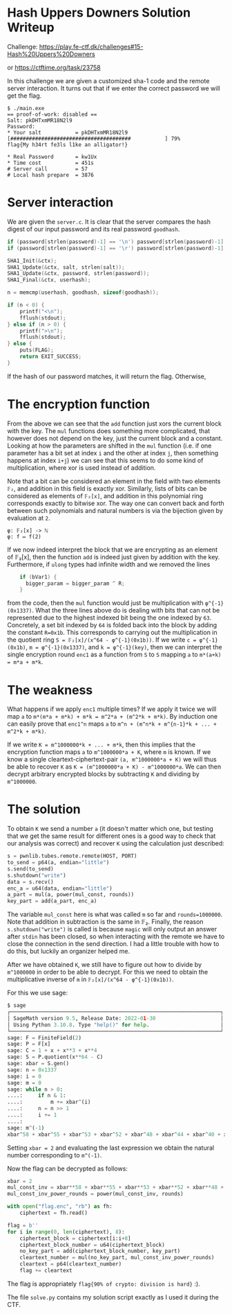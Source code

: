 # Hash Uppers Downers Solution Writeup

Challenge: https://play.fe-ctf.dk/challenges#15-Hash%20Uppers%20Downers 

or https://ctftime.org/task/23758

In this challenge we are given a customized sha-1 code and the remote server interaction.
It turns out that if we enter the correct password we will get the flag.

```
$ ./main.exe
== proof-of-work: disabled ==
Salt: pkDHTxmMR18N2l9
Password: 
* Your salt           = pkDHTxmMR18N2l9
[#######################################           ] 79%
flag{My h34rt fe3ls l1ke an alligator!}

* Real Password       = kw1Ux
* Time cost           = 451s
# Server call         = 57
# Local hash prepare  = 3876
```

# Server interaction

We are given the `server.c`. 
It is clear that the server compares the hash digest of our input password and its real password `goodhash`.

```C
if (password[strlen(password)-1] == '\n') password[strlen(password)-1] = '\0';
if (password[strlen(password)-1] == '\r') password[strlen(password)-1] = '\0';

SHA1_Init(&ctx);
SHA1_Update(&ctx, salt, strlen(salt));
SHA1_Update(&ctx, password, strlen(password));
SHA1_Final(&ctx, userhash);

n = memcmp(userhash, goodhash, sizeof(goodhash));

if (n < 0) {
    printf("<\n");
    fflush(stdout);
} else if (n > 0) {
    printf(">\n");
    fflush(stdout);
} else {
    puts(FLAG);
    return EXIT_SUCCESS;
}
```

If the hash of our password matches, it will return the flag. 
Otherwise, 


# The encryption function

From the above we can see that the `add` function just xors the current block
with the key.
The `mul` functions does something more complicated, that however does not
depend on the key, just the current block and a constant. Looking at how the
parameters are shifted in the `mul` function (i.e. if one parameter has a bit
set at index `i` and the other at index `j`, then something happens at index
`i+j`) we can see that this seems to do some kind of multiplication, where xor
is used instead of addition.

Note that a bit can be considered an element in the field with two elements `𝔽₂`,
and addition in this field is exactly xor. Similarly, lists of bits can
be considered as elements of `𝔽₂[x]`, and addition in this polynomial ring
corresponds exactly to bitwise xor.
The way one can convert back and forth between such polynomials and natural numbers
is via the bijection given by evaluation at `2`.
```
φ: 𝔽₂[x] -> ℕ
φ: f ↦ f(2)
```

If we now indeed interpret the block that we are encrypting as an element of
𝔽₂[x], then the function `add` is indeed just given by addition with the key.
Furthermore, if `ulong` types had infinite width and we removed the lines
```C
    if (bVar1) {
      bigger_param = bigger_param ^ R;
    }
```
from the code, then the `mul` function would just be multiplication with
`φ^{-1}(0x1337)`.
What the three lines above do is dealing with bits that can not be represented
due to the highest indexed bit being the one indexed by `63`. Concretely,
a set bit indexed by `64` is folded back into the block by adding
the constant `R=0x1b`. This corresponds to carrying out the multiplication
in the quotient ring `S = 𝔽₂[x]/(x^64 - φ^{-1}(0x1b))`.
If we write `c = φ^{-1}(0x1b)`, `m = φ^{-1}(0x1337)`, and `k = φ^{-1}(key)`,
then we can interpret the single encryption round `enc1` as a function
from `S` to `S` mapping `a` to `m*(a+k) = m*a + m*k`.


# The weakness

What happens if we apply `enc1` multiple times? If we apply it twice we
will map `a` to `m*(m*a + m*k) + m*k = m^2*a + (m^2*k + m*k)`.
By induction one can easily prove that `enc1^n` maps `a` to
`m^n + (m^n*k + m^{n-1}*k + ... + m^2*k + m*k)`.

If we write `K = m^1000000*k + ... + m*k`, then this implies that the encryption
function maps `a` to `m^1000000*a + K`, where `m` is known.
If we know a single cleartext-ciphertext-pair `(a, m^1000000*a + K)`
we will thus be able to recover `K` as `K = (m^1000000*a + K) - m^1000000*a`.
We can then decrypt arbitrary encrypted blocks by subtracting `K` and
dividing by `m^1000000`.


# The solution

To obtain `K` we send a number `a` (it doesn't matter which one, but testing that
we get the same result for different ones is a good way to check that our
analysis was correct) and recover `K` using the calculation just described:
```python
s = pwnlib.tubes.remote.remote(HOST, PORT)
to_send = p64(a, endian="little")
s.send(to_send)
s.shutdown("write")
data = s.recv()
enc_a = u64(data, endian="little")
a_part = mul(a, power(mul_const, rounds))
key_part = add(a_part, enc_a)
```
The variable `mul_const` here is what was called `m` so far and
`rounds=1000000`.  Note that addition in subtraction is the same in 𝔽₂.
Finally, the reason `s.shutdown("write")` is called is because `magic` will
only output an answer after `stdin` has been closed, so when interacting with
the remote we have to close the connection in the send direction. I had a
little trouble with how to do this, but luckily an organizer helped me.

After we have obtained `K`, we still have to figure out how to divide by
`m^1000000` in order to be able to decrypt. For this we need to obtain
the multiplicative inverse of `m` in `𝔽₂[x]/(x^64 - φ^{-1}(0x1b))`.

For this we use sage:
```python
$ sage
┌────────────────────────────────────────────────────────────────────┐
│ SageMath version 9.5, Release Date: 2022-01-30                     │
│ Using Python 3.10.8. Type "help()" for help.                       │
└────────────────────────────────────────────────────────────────────┘
sage: F = FiniteField(2)
sage: P = F[x]
sage: C = 1 + x + x**3 + x**4
sage: S = P.quotient(x**64 - C)
sage: xbar = S.gen()
sage: n = 0x1337
sage: i = 0
sage: m = 0
sage: while n > 0:
....:     if n & 1:
....:         m += xbar^(i)
....:     n = n >> 1
....:     i += 1
....: 
sage: m^(-1)
xbar^58 + xbar^55 + xbar^53 + xbar^52 + xbar^48 + xbar^44 + xbar^40 + xbar^38 + xbar^37 + xbar^36 + xbar^35 + xbar^34 + xbar^31 + xbar^29 + xbar^28 + xbar^27 + xbar^26 + xbar^25 + xbar^23 + xbar^19 + xbar^16 + xbar^15 + xbar^13 + xbar^11 + xbar^10 + xbar^9 + xbar^4 + xbar^2 + 1
```
Setting `xbar = 2` and evaluating the last expression we obtain the natural
number corresponding to `m^(-1)`.

Now the flag can be decrypted as follows:
```python
xbar = 2
mul_const_inv = xbar**58 + xbar**55 + xbar**53 + xbar**52 + xbar**48 + xbar**44 + xbar**40 + xbar**38 + xbar**37 + xbar**36 + xbar**35 + xbar**34 + xbar**31 + xbar**29 + xbar**28 + xbar**27 + xbar**26 + xbar**25 + xbar**23 + xbar**19 + xbar**16 + xbar**15 + xbar**13 + xbar**11 + xbar**10 + xbar**9 + xbar**4 + xbar**2 + 1
mul_const_inv_power_rounds = power(mul_const_inv, rounds)

with open("flag.enc", "rb") as fh:
    ciphertext = fh.read()

flag = b''
for i in range(0, len(ciphertext), 8):
    ciphertext_block = ciphertext[i:i+8]
    ciphertext_block_number = u64(ciphertext_block)
    no_key_part = add(ciphertext_block_number, key_part)
    cleartext_number = mul(no_key_part, mul_const_inv_power_rounds)
    cleartext = p64(cleartext_number)
    flag += cleartext
```

The flag is appropriately `flag{90% of crypto: division is hard}` :). 

The file `solve.py` contains my solution script exactly as I used it during the CTF.